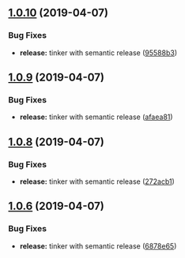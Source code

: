 ## [1.0.10](https://github.com/nodewell/website/compare/v1.0.9...v1.0.10) (2019-04-07)


### Bug Fixes

* **release:** tinker with semantic release ([95588b3](https://github.com/nodewell/website/commit/95588b3))

## [1.0.9](https://github.com/nodewell/website/compare/v1.0.8...v1.0.9) (2019-04-07)


### Bug Fixes

* **release:** tinker with semantic release ([afaea81](https://github.com/nodewell/website/commit/afaea81))

## [1.0.8](https://github.com/nodewell/website/compare/v1.0.7...v1.0.8) (2019-04-07)


### Bug Fixes

* **release:** tinker with semantic release ([272acb1](https://github.com/nodewell/website/commit/272acb1))

## [1.0.6](https://github.com/nodewell/website/compare/v1.0.5...v1.0.6) (2019-04-07)


### Bug Fixes

* **release:** tinker with semantic release ([6878e65](https://github.com/nodewell/website/commit/6878e65))
